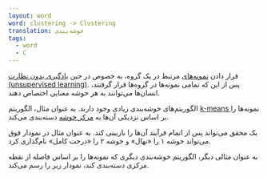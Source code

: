 ```yaml
---
layout: word
word: clustering -> Clustering
translation: خوشه‌بندی
tags:
  - word
  - C
---
```

قرار دادن [نمونه‌های](/E/example) مرتبط در یک گروه، به خصوص در حین [یادگیری بدون نظارت (unsupervised learning)](/U/unsupervised_machine_learning). پس از این که تمامی نمونه‌ها در گروه‌ها قرار گرفتند، انسان‌ها می‌توانند به هر خوشه معنایی اختصاص دهند.

الگوریتم‌های خوشه‌بندی زیادی وجود دارند. به عنوان مثال، الگوریتم ‌‌[k-means ](/K/k-means)نمونه‌ها را بر اساس نزدیکی‌ آن‌ها به [مرکز خوشه](/C/centroid) دسته‌بندی می‌کند.

یک محقق می‌تواند پس از اتمام فرآیند آن‌ها را بازبینی کند. به عنوان مثال در نمودار فوق می‌تواند خوشه ۱ را «نهال» و خوشه ۲ را «درخت کامل» نام‌گذاری کرد.

به عنوان مثالی دیگر، الگوریتم خوشه‌بندی دیگری که نمونه‌ها را بر اساس فاصله از نقطه مرکزی دسته‌بندی کند، نمودار زیر را رسم می‌کند.